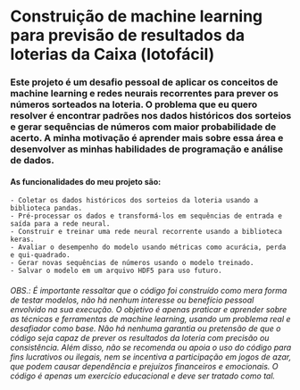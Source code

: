 # Construição de machine learning para previsão de resultados da loterias da Caixa (lotofácil)

### Este projeto é um desafio pessoal de aplicar os conceitos de machine learning e redes neurais recorrentes para prever os números sorteados na loteria. O problema que eu quero resolver é encontrar padrões nos dados históricos dos sorteios e gerar sequências de números com maior probabilidade de acerto. A minha motivação é aprender mais sobre essa área e desenvolver as minhas habilidades de programação e análise de dados.

#### As funcionalidades do meu projeto são:
    - Coletar os dados históricos dos sorteios da loteria usando a biblioteca pandas.
    - Pré-processar os dados e transformá-los em sequências de entrada e saída para a rede neural. 
    - Construir e treinar uma rede neural recorrente usando a biblioteca keras. 
    - Avaliar o desempenho do modelo usando métricas como acurácia, perda e qui-quadrado. 
    - Gerar novas sequências de números usando o modelo treinado. 
    - Salvar o modelo em um arquivo HDF5 para uso futuro.

###### OBS.: É importante ressaltar que o código foi construído como mera forma de testar modelos, não há nenhum interesse ou benefício pessoal envolvido na sua execução. O objetivo é apenas praticar e aprender sobre as técnicas e ferramentas de machine learning, usando um problema real e desafiador como base. Não há nenhuma garantia ou pretensão de que o código seja capaz de prever os resultados da loteria com precisão ou consistência. Além disso, não se recomenda ou apoia o uso do código para fins lucrativos ou ilegais, nem se incentiva a participação em jogos de azar, que podem causar dependência e prejuízos financeiros e emocionais. O código é apenas um exercício educacional e deve ser tratado como tal.